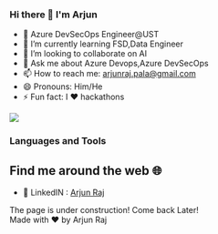 ### Hi there 👋 I'm Arjun


- :briefcase: Azure DevSecOps Engineer@UST
- 🌱 I’m currently learning FSD,Data Engineer
- 👯 I’m looking to collaborate on AI
- 💬 Ask me about Azure Devops,Azure DevSecOps
- 📫 How to reach me: arjunraj.pala@gmail.com
- 😄 Pronouns: Him/He
- ⚡ Fun fact: I ❤️ hackathons


<img src="https://github-readme-stats.vercel.app/api?username=ArjunRAj77&show_icons=true&title_color=ffffff&icon_color=bb2acf&text_color=daf7dc&bg_color=151515" >

### Languages and Tools


## Find me around the web 🌐
- :briefcase: LinkedIN : [Arjun Raj](https://www.linkedin.com/in/arjun-raj-pala/)


The page is under construction! Come back Later!<br>
Made with ❤️ by Arjun Raj
